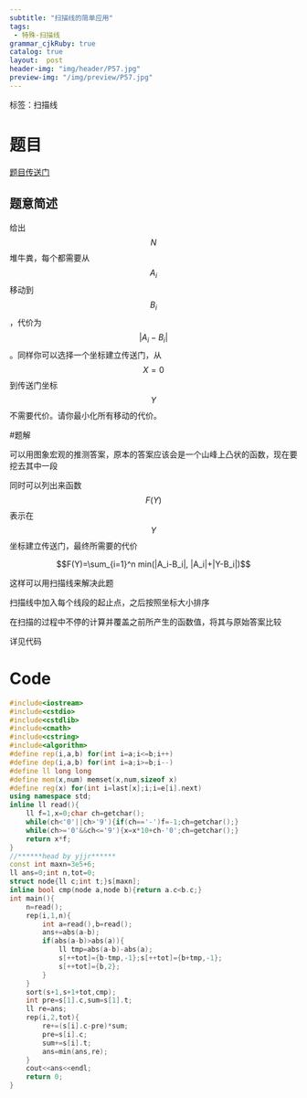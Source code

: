 ```yaml
---
subtitle: "扫描线的简单应用"
tags: 
 - 特殊-扫描线
grammar_cjkRuby: true
catalog: true
layout:  post
header-img: "img/header/P57.jpg"
preview-img: "/img/preview/P57.jpg"
---
```


标签：扫描线

# 题目

[题目传送门](https://www.luogu.org/problemnew/show/P4264)

## 题意简述

给出$$N$$堆牛粪，每个都需要从$$A_i$$移动到$$B_i$$，代价为$$\left|A_i-B_i\right|$$。同样你可以选择一个坐标建立传送门，从$$X=0$$到传送门坐标$$Y$$不需要代价。请你最小化所有移动的代价。

#题解

可以用图象宏观的推测答案，原本的答案应该会是一个山峰上凸状的函数，现在要挖去其中一段

同时可以列出来函数$$F(Y)$$表示在$$Y$$坐标建立传送门，最终所需要的代价

$$F(Y)=\sum_{i=1}^n min(|A_i-B_i|, |A_i|+|Y-B_i|)$$

这样可以用扫描线来解决此题

扫描线中加入每个线段的起止点，之后按照坐标大小排序

在扫描的过程中不停的计算并覆盖之前所产生的函数值，将其与原始答案比较

详见代码

# Code

```cpp
#include<iostream>
#include<cstdio>
#include<cstdlib>
#include<cmath>
#include<cstring>
#include<algorithm>
#define rep(i,a,b) for(int i=a;i<=b;i++)
#define dep(i,a,b) for(int i=a;i>=b;i--)
#define ll long long
#define mem(x,num) memset(x,num,sizeof x)
#define reg(x) for(int i=last[x];i;i=e[i].next)
using namespace std;
inline ll read(){
    ll f=1,x=0;char ch=getchar();
    while(ch<'0'||ch>'9'){if(ch=='-')f=-1;ch=getchar();}
    while(ch>='0'&&ch<='9'){x=x*10+ch-'0';ch=getchar();}
    return x*f;
}
//******head by yjjr******
const int maxn=3e5+6;
ll ans=0;int n,tot=0;
struct node{ll c;int t;}s[maxn];
inline bool cmp(node a,node b){return a.c<b.c;}
int main(){
    n=read();
    rep(i,1,n){
        int a=read(),b=read();
        ans+=abs(a-b);
        if(abs(a-b)>abs(a)){
            ll tmp=abs(a-b)-abs(a);
            s[++tot]={b-tmp,-1};s[++tot]={b+tmp,-1};
            s[++tot]={b,2};
        }
    }
    sort(s+1,s+1+tot,cmp);
    int pre=s[1].c,sum=s[1].t;
    ll re=ans;
    rep(i,2,tot){
        re+=(s[i].c-pre)*sum;
        pre=s[i].c;
        sum+=s[i].t;
        ans=min(ans,re);
    }
    cout<<ans<<endl;
    return 0;
}
```



